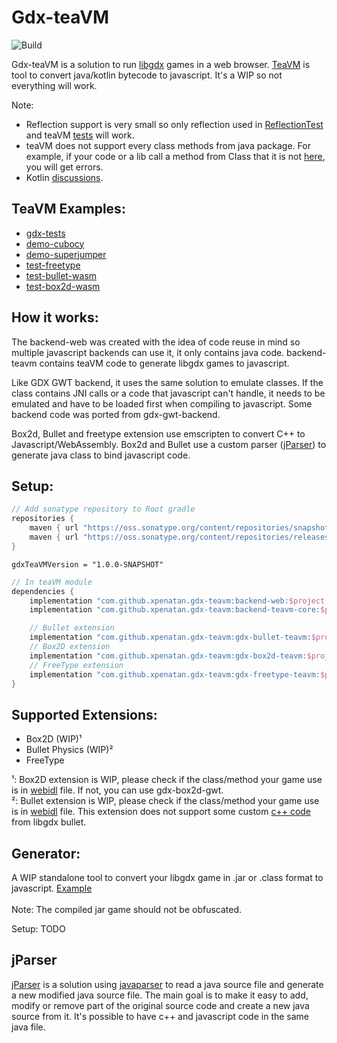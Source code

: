 # Gdx-teaVM
![Build](https://github.com/xpenatan/gdx-html5-tools/workflows/Build/badge.svg)

Gdx-teaVM is a solution to run [libgdx](https://github.com/libgdx/libgdx) games in a web browser. [TeaVM](https://github.com/konsoletyper/teavm) is tool to convert java/kotlin bytecode to javascript. It's a WIP so not everything will work.

Note:
* Reflection support is very small so only reflection used in [ReflectionTest](https://github.com/xpenatan/gdx-teavm/blob/master/examples/core/core/src/main/java/com/github/xpenatan/gdx/examples/tests/ReflectionTest.java) and teaVM [tests](https://github.com/konsoletyper/teavm/tree/master/tests/src/test/java/org/teavm/classlib/java/lang/reflect) will work.
* teaVM does not support every class methods from java package. For example, if your code or a lib call a method from Class that it is not [here](https://github.com/konsoletyper/teavm/blob/master/classlib/src/main/java/org/teavm/classlib/java/lang/TClass.java), you will get errors. 
* Kotlin [discussions](https://github.com/libktx/ktx/discussions/443).

## TeaVM Examples:
* [gdx-tests](https://xpenatan.github.io/gdx-teavm/teavm/gdx-tests/)
* [demo-cubocy](https://xpenatan.github.io/gdx-teavm/teavm/demo-cubocy/)
* [demo-superjumper](https://xpenatan.github.io/gdx-teavm/teavm/demo-superjumper/)
* [test-freetype](https://xpenatan.github.io/gdx-teavm/teavm/test-freetype-packtest/)
* [test-bullet-wasm](https://xpenatan.github.io/gdx-teavm/teavm/test-bullet/)
* [test-box2d-wasm](https://xpenatan.github.io/gdx-teavm/teavm/test-box2d/)

## How it works:
The backend-web was created with the idea of code reuse in mind so multiple javascript backends can use it, it only contains java code. backend-teavm contains teaVM code to generate libgdx games to javascript.

Like GDX GWT backend, it uses the same solution to emulate classes. If the class contains JNI calls or a code that javascript can't handle, it needs to be emulated and have to be loaded first when compiling to javascript. Some backend code was ported from gdx-gwt-backend.

Box2d, Bullet and freetype extension use emscripten to convert C++ to Javascript/WebAssembly. Box2d and Bullet use a custom parser ([jParser](https://github.com/xpenatan/jParser)) to generate java class to bind javascript code.

## Setup:
```groovy
// Add sonatype repository to Root gradle
repositories {
    maven { url "https://oss.sonatype.org/content/repositories/snapshots/" }
    maven { url "https://oss.sonatype.org/content/repositories/releases/" }
}
```
    gdxTeaVMVersion = "1.0.0-SNAPSHOT"
```groovy
// In teaVM module
dependencies {
    implementation "com.github.xpenatan.gdx-teavm:backend-web:$project.gdxTeaVMVersion"
    implementation "com.github.xpenatan.gdx-teavm:backend-teavm-core:$project.gdxTeaVMVersion"

    // Bullet extension
    implementation "com.github.xpenatan.gdx-teavm:gdx-bullet-teavm:$project.gdxTeaVMVersion"
    // Box2D extension
    implementation "com.github.xpenatan.gdx-teavm:gdx-box2d-teavm:$project.gdxTeaVMVersion"
    // FreeType extension
    implementation "com.github.xpenatan.gdx-teavm:gdx-freetype-teavm:$project.gdxTeaVMVersion"
}
```

## Supported Extensions:
- Box2D (WIP)¹
- Bullet Physics (WIP)²
- FreeType

¹: Box2D extension is WIP, please check if the class/method your game use is in [webidl](https://github.com/xpenatan/gdx-teavm/blob/master/extensions/gdx-box2d/gdx-box2d-build/jni/box2D.idl) file. If not, you can use gdx-box2d-gwt. <br>
²: Bullet extension is WIP, please check if the class/method your game use is in [webidl](https://github.com/xpenatan/gdx-teavm/blob/master/extensions/gdx-bullet/gdx-bullet-build/jni/bullet.idl) file. This extension does not support some custom [c++ code](https://github.com/libgdx/libgdx/tree/master/extensions/gdx-bullet/jni/src/custom/gdx) from libgdx bullet.

## Generator:
A WIP standalone tool to convert your libgdx game in .jar or .class format to javascript.  [Example](https://youtu.be/BIL_5eaxg9w)
<br>
<br>
Note: The compiled jar game should not be obfuscated.

Setup: TODO
<br>

## jParser
[jParser](https://github.com/xpenatan/jParser) is a solution using [javaparser](https://github.com/javaparser/javaparser) to read a java source file and generate a new modified java source file.
The main goal is to make it easy to add, modify or remove part of the original source code and create a new java source from it. It's possible to have c++ and javascript code in the same java file.